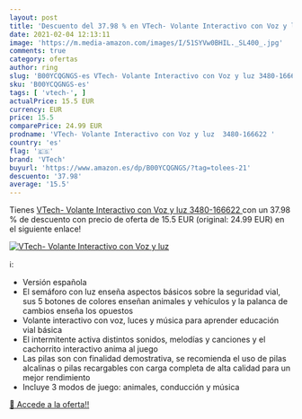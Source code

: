 ```yaml
---
layout: post
title: 'Descuento del 37.98 % en VTech- Volante Interactivo con Voz y luz'
date: 2021-02-04 12:13:11
image: 'https://m.media-amazon.com/images/I/51SYVw0BHIL._SL400_.jpg'
comments: true
category: ofertas
author: ring
slug: 'B00YCQGNGS-es VTech- Volante Interactivo con Voz y luz 3480-166622'
sku: 'B00YCQGNGS-es'
tags: [ 'vtech-', ]
actualPrice: 15.5 EUR
currency: EUR
price: 15.5
comparePrice: 24.99 EUR
prodname: 'VTech- Volante Interactivo con Voz y luz  3480-166622 '
country: 'es'
flag: '🇪🇸'
brand: 'VTech'
buyurl: 'https://www.amazon.es/dp/B00YCQGNGS/?tag=tolees-21'
descuento: '37.98'
average: '15.5'
---
```


Tienes [VTech- Volante Interactivo con Voz y luz  3480-166622 ](https://www.amazon.es/dp/B00YCQGNGS/?tag=tolees-21) con un 37.98 % de descuento con precio de oferta de 15.5 EUR (original: 24.99 EUR) en el siguiente enlace!

[![VTech- Volante Interactivo con Voz y luz](https://m.media-amazon.com/images/I/51SYVw0BHIL._SL400_.jpg)](https://www.amazon.es/dp/B00YCQGNGS/?tag=tolees-21)

ℹ️:

- Versión española
- El semáforo con luz enseña aspectos básicos sobre la seguridad vial, sus 5 botones de colores enseñan animales y vehículos y la palanca de cambios enseña los opuestos
- Volante interactivo con voz, luces y música para aprender educación vial básica
- El intermitente activa distintos sonidos, melodías y canciones y el cachorrito interactivo anima al juego
- Las pilas son con finalidad demostrativa, se recomienda el uso de pilas alcalinas o pilas recargables con carga completa de alta calidad para un mejor rendimiento
- Incluye 3 modos de juego: animales, conducción y música

[🛒 Accede a la oferta!!](https://www.amazon.es/dp/B00YCQGNGS/?tag=tolees-21)
